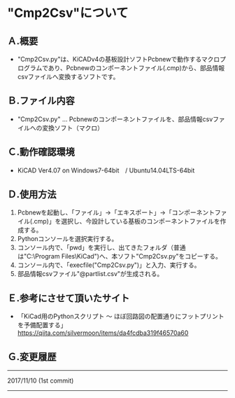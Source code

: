 # "Cmp2Csv"について   


## Ａ.概要 
+ "Cmp2Csv.py"は、KiCADv4の基板設計ソフトPcbnewで動作するマクロプログラムであり、Pcbnewのコンポーネントファイル(.cmp)から、部品情報csvファイルへ変換するソフトです。


## Ｂ.ファイル内容 
+ "Cmp2Csv.py" ... Pcbnewのコンポーネントファイルを、部品情報csvファイルへの変換ソフト（マクロ）


## Ｃ.動作確認環境 
+ KiCAD Ver4.07 on Windows7-64bit　/ Ubuntu14.04LTS-64bit  


## Ｄ.使用方法 
1. Pcbnewを起動し、「ファイル」->「エキスポート」->「コンポーネントファイル(.cmp)」を選択し、今設計している基板のコンポーネントファイルを作成する。
2. Pythonコンソールを選択実行する。　
3. コンソール内で、「pwd」を実行し、出てきたフォルダ（普通は"C:\Program Files\KiCad")へ、本ソフト"Cmp2Csv.py"をコピーする。
4. コンソール内で、「execfile("Cmp2Csv.py")」と入力、実行する。
5. 部品情報csvファイル"@partlist.csv"が生成される。


## Ｅ.参考にさせて頂いたサイト 
+ 「KiCad用のPythonスクリプト ～ ほぼ回路図の配置通りにフットプリントを予備配置する」
        <https://qiita.com/silvermoon/items/da4fcdba319f46570a60>


## Ｇ.変更履歴 
---
2017/11/10   (1st commit)
      
---
  

